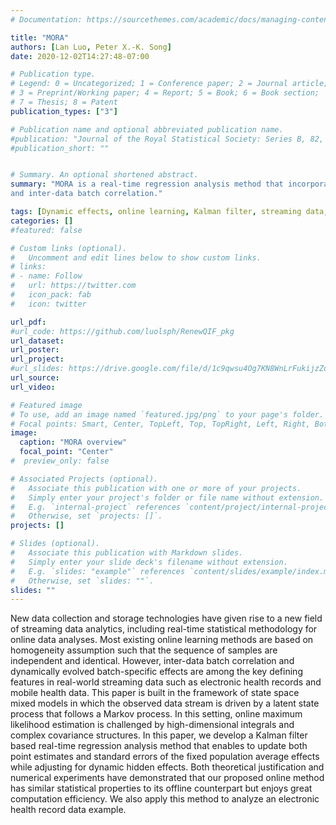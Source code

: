 ```yaml
---
# Documentation: https://sourcethemes.com/academic/docs/managing-content/

title: "MORA"
authors: [Lan Luo, Peter X.-K. Song]
date: 2020-12-02T14:27:48-07:00

# Publication type.
# Legend: 0 = Uncategorized; 1 = Conference paper; 2 = Journal article;
# 3 = Preprint/Working paper; 4 = Report; 5 = Book; 6 = Book section;
# 7 = Thesis; 8 = Patent
publication_types: ["3"]

# Publication name and optional abbreviated publication name.
#publication: "Journal of the Royal Statistical Society: Series B, 82, Part 1, 69-97"
#publication_short: ""


# Summary. An optional shortened abstract.
summary: "MORA is a real-time regression analysis method that incorporates both dynamics 
and inter-data batch correlation."

tags: [Dynamic effects, online learning, Kalman filter, streaming data, state-space mixed models]
categories: []
#featured: false

# Custom links (optional).
#   Uncomment and edit lines below to show custom links.
# links:
# - name: Follow
#   url: https://twitter.com
#   icon_pack: fab
#   icon: twitter

url_pdf: 
#url_code: https://github.com/luolsph/RenewQIF_pkg
url_dataset:
url_poster: 
url_project:
#url_slides: https://drive.google.com/file/d/1c9qwsu4Og7KN8WnLrFukijzZoh9Mbd6D/view?usp=sharing
url_source:
url_video:

# Featured image
# To use, add an image named `featured.jpg/png` to your page's folder. 
# Focal points: Smart, Center, TopLeft, Top, TopRight, Left, Right, BottomLeft, Bottom, BottomRight.
image:
  caption: "MORA overview"
  focal_point: "Center"
#  preview_only: false

# Associated Projects (optional).
#   Associate this publication with one or more of your projects.
#   Simply enter your project's folder or file name without extension.
#   E.g. `internal-project` references `content/project/internal-project/index.md`.
#   Otherwise, set `projects: []`.
projects: []

# Slides (optional).
#   Associate this publication with Markdown slides.
#   Simply enter your slide deck's filename without extension.
#   E.g. `slides: "example"` references `content/slides/example/index.md`.
#   Otherwise, set `slides: ""`.
slides: ""
---
```


New data collection and storage technologies have given rise to a new field of streaming data analytics, including real-time statistical methodology for online data analyses. Most existing online learning methods are based on homogeneity assumption such that the sequence of samples are independent and identical. However, inter-data batch correlation and dynamically evolved batch-specific effects are among the key defining features in real-world streaming data such as electronic health records and mobile health data. This paper is built in the framework of state space mixed models in which the observed data stream is driven by a latent state process that follows a Markov process. In this setting, online maximum likelihood estimation is challenged by high-dimensional integrals and complex covariance structures. In this paper, we develop a Kalman filter based real-time regression analysis method that enables to update both point estimates and standard errors of the fixed population average effects while adjusting for dynamic hidden effects. Both theoretical justification and numerical experiments have demonstrated that our proposed online method has similar statistical properties to its offline counterpart but enjoys great computation efficiency. We also apply this method to analyze an electronic health record data example.
